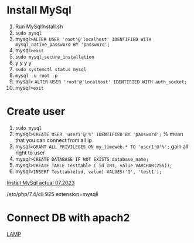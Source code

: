 # Install MySql

1. Run MySqlInstall.sh
2. `sudo mysql`
3. mysql>`ALTER USER 'root'@'localhost' IDENTIFIED WITH mysql_native_password BY 'password';`
4. mysql>`exit`
5. `sudo mysql_secure_installation`
6. y y y y
7. `sudo systemctl status mysql`
8. `mysql -u root -p` 
9. mysql> `ALTER USER 'root'@'localhost' IDENTIFIED WITH auth_socket;`
10. mysql>`exit`

# Create user 

1. `sudo mysql`
2. mysql>`CREATE USER 'user1'@'%' IDENTIFIED BY 'password';`  % mean that you can connect from all ip
3. mysql>`GRANT ALL PRIVILEGES ON my_timeweb.* TO 'user1'@'%';` gain all right to user
4. mysql>`CREATE DATABASE IF NOT EXISTS database_name;` 
5. mysql>`CREATE TABLE Testtable ( id INT, value VARCHAR(255));`
6. mysql>`INSERT Testtable(id, value) VALUES('1', 'test1');`

[Install MySql actual 07.2023](https://www.digitalocean.com/community/tutorials/how-to-install-mysql-on-ubuntu-20-04)

/etc/php/7.4/cli
925 extension=mysqli

# Connect DB with apach2

[LAMP](https://www.digitalocean.com/community/tutorials/how-to-install-linux-apache-mysql-php-lamp-stack-on-ubuntu-22-04)